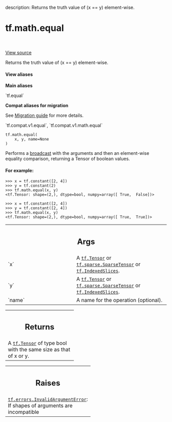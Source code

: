description: Returns the truth value of (x == y) element-wise.

<div itemscope itemtype="http://developers.google.com/ReferenceObject">
<meta itemprop="name" content="tf.math.equal" />
<meta itemprop="path" content="Stable" />
</div>

# tf.math.equal

<!-- Insert buttons and diff -->

<table class="tfo-notebook-buttons tfo-api nocontent" align="left">

</table>

<a target="_blank" href="/code/stable/tensorflow/python/ops/math_ops.py">View source</a>



Returns the truth value of (x == y) element-wise.

<section class="expandable">
  <h4 class="showalways">View aliases</h4>
  <p>
<b>Main aliases</b>
<p>`tf.equal`</p>

<b>Compat aliases for migration</b>
<p>See
<a href="https://www.tensorflow.org/guide/migrate">Migration guide</a> for
more details.</p>
<p>`tf.compat.v1.equal`, `tf.compat.v1.math.equal`</p>
</p>
</section>

<pre class="devsite-click-to-copy prettyprint lang-py tfo-signature-link">
<code>tf.math.equal(
    x, y, name=None
)
</code></pre>



<!-- Placeholder for "Used in" -->

Performs a [broadcast](
https://docs.scipy.org/doc/numpy/user/basics.broadcasting.html) with the
arguments and then an element-wise equality comparison, returning a Tensor of
boolean values.

#### For example:



```
>>> x = tf.constant([2, 4])
>>> y = tf.constant(2)
>>> tf.math.equal(x, y)
<tf.Tensor: shape=(2,), dtype=bool, numpy=array([ True,  False])>
```

```
>>> x = tf.constant([2, 4])
>>> y = tf.constant([2, 4])
>>> tf.math.equal(x, y)
<tf.Tensor: shape=(2,), dtype=bool, numpy=array([ True,  True])>
```

<!-- Tabular view -->
 <table class="responsive fixed orange">
<colgroup><col width="214px"><col></colgroup>
<tr><th colspan="2"><h2 class="add-link">Args</h2></th></tr>

<tr>
<td>
`x`
</td>
<td>
A <a href="../../tf/Tensor.md"><code>tf.Tensor</code></a> or <a href="../../tf/sparse/SparseTensor.md"><code>tf.sparse.SparseTensor</code></a> or <a href="../../tf/IndexedSlices.md"><code>tf.IndexedSlices</code></a>.
</td>
</tr><tr>
<td>
`y`
</td>
<td>
A <a href="../../tf/Tensor.md"><code>tf.Tensor</code></a> or <a href="../../tf/sparse/SparseTensor.md"><code>tf.sparse.SparseTensor</code></a> or <a href="../../tf/IndexedSlices.md"><code>tf.IndexedSlices</code></a>.
</td>
</tr><tr>
<td>
`name`
</td>
<td>
A name for the operation (optional).
</td>
</tr>
</table>



<!-- Tabular view -->
 <table class="responsive fixed orange">
<colgroup><col width="214px"><col></colgroup>
<tr><th colspan="2"><h2 class="add-link">Returns</h2></th></tr>
<tr class="alt">
<td colspan="2">
A <a href="../../tf/Tensor.md"><code>tf.Tensor</code></a> of type bool with the same size as that of x or y.
</td>
</tr>

</table>



<!-- Tabular view -->
 <table class="responsive fixed orange">
<colgroup><col width="214px"><col></colgroup>
<tr><th colspan="2"><h2 class="add-link">Raises</h2></th></tr>
<tr class="alt">
<td colspan="2">
<a href="../../tf/errors/InvalidArgumentError.md"><code>tf.errors.InvalidArgumentError</code></a>: If shapes of arguments are incompatible
</td>
</tr>

</table>

